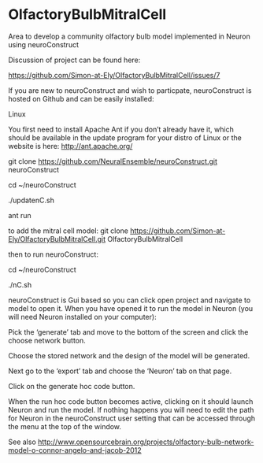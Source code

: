OlfactoryBulbMitralCell
=======================

Area to develop a community olfactory bulb model implemented in Neuron using neuroConstruct

Discussion of project can be found here:

https://github.com/Simon-at-Ely/OlfactoryBulbMitralCell/issues/7

If you are new to neuroConstruct and wish to particpate, neuroConstruct is hosted on Github and can be easily installed:

Linux

You first need to install Apache Ant if you don’t already have it, which should be available in the update program for your distro of Linux or the website is here: http://ant.apache.org/ 
 
git clone https://github.com/NeuralEnsemble/neuroConstruct.git neuroConstruct

cd ~/neuroConstruct

./updatenC.sh 

ant run
 
to add the mitral cell model:
git clone https://github.com/Simon-at-Ely/OlfactoryBulbMitralCell.git OlfactoryBulbMitralCell
 
then to run neuroConstruct:
 
cd ~/neuroConstruct

./nC.sh
 
neuroConstruct is Gui based so you can click open project and navigate to model to open it. When you have opened it to run the model in Neuron (you will need Neuron installed on your computer):
 
Pick the ‘generate’ tab and move to the bottom of the screen and click the choose network button.

Choose the stored network and the design of the model will be generated.

Next go to the ‘export’ tab and choose the ‘Neuron’ tab on that page.

Click on the generate hoc code button.

When the run hoc code button becomes active, clicking on it should launch Neuron and run the model. If nothing happens you will need to edit the path for Neuron in the neuroConstruct user setting that can be accessed through the menu at the top of the window.


See also http://www.opensourcebrain.org/projects/olfactory-bulb-network-model-o-connor-angelo-and-jacob-2012

